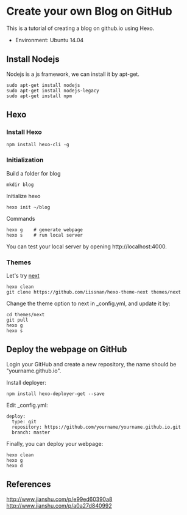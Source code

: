 # Create your own Blog on GitHub

This is a tutorial of creating a blog on github.io using Hexo.  
* Environment: Ubuntu 14.04  

## Install Nodejs

Nodejs is a js framework, we can install it by apt-get.

```
sudo apt-get install nodejs  
sudo apt-get install nodejs-legacy  
sudo apt-get install npm
```

## Hexo

### Install Hexo
```
npm install hexo-cli -g
```

### Initialization
Build a folder for blog
```
mkdir blog
```
Initialize hexo
```
hexo init ~/blog
```
Commands
```
hexo g    # generate webpage
hexo s    # run local server
```
You can test your local server by opening http://localhost:4000.

### Themes
Let's try [next](https://github.com/iissnan/hexo-theme-next)  
```
hexo clean
git clone https://github.com/iissnan/hexo-theme-next themes/next
```
Change the theme option to next in _config.yml, and update it by:
```
cd themes/next
git pull
hexo g
hexo s
```

## Deploy the webpage on GitHub
Login your GitHub and create a new repository, the name should be "yourname.github.io".  

Install deployer:
```
npm install hexo-deployer-get --save
```

Edit _config.yml:  
```
deploy:
  type: git
  repository: https://github.com/yourname/yourname.github.io.git
  branch: master
```

Finally, you can deploy your webpage:  
```
hexo clean
hexo g
hexo d
```

## References  
http://www.jianshu.com/p/e99ed60390a8  
http://www.jianshu.com/p/a0a27d840992
